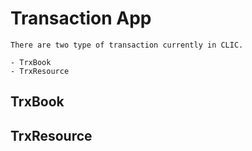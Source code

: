 # Transaction App

    There are two type of transaction currently in CLIC.

    - TrxBook
    - TrxResource

## TrxBook

## TrxResource
